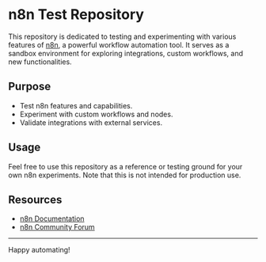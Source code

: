 # n8n Test Repository

This repository is dedicated to testing and experimenting with various features of [n8n](https://n8n.io/), a powerful workflow automation tool. It serves as a sandbox environment for exploring integrations, custom workflows, and new functionalities.

## Purpose

- Test n8n features and capabilities.
- Experiment with custom workflows and nodes.
- Validate integrations with external services.

## Usage

Feel free to use this repository as a reference or testing ground for your own n8n experiments. Note that this is not intended for production use.

## Resources

- [n8n Documentation](https://docs.n8n.io/)
- [n8n Community Forum](https://community.n8n.io/)

---
Happy automating!